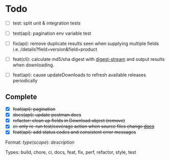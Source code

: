 # Todo


- [ ] test: split unit & integration tests 

- [ ] test(api): pagination env variable test

- [ ] fix(api): remove duplicate results seen when supplying multiple fields i.e. /details?field=version&field=product

- [ ] feat(cli): calculate md5/sha digest with [digest-stream](https://github.com/jeffbski/digest-stream) and output results when downloading.

- [ ] feat(api): cause updateDownloads to refresh available releases periodically


## Complete

- [x] ~~feat(api): pagination~~
- [x] ~~docs(api): update postman docs~~
- [x] ~~refactor: clean up fields in Download object (remove)~~
- [x] ~~ci: only re-run test/coverage action when source files change [docs](https://docs.github.com/en/free-pro-team@latest/actions/reference/workflow-syntax-for-github-actions#onpushpull_requestpaths)~~
- [x] ~~feat(api): add status codes and consistent error messages~~

Format: *type*(*scope*): *description*

Types: build, chore, ci, docs, feat, fix, perf, refactor, style, test